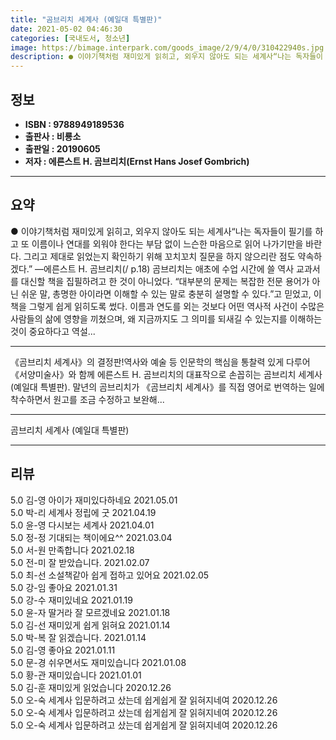 ```yaml
---
title: "곰브리치 세계사 (예일대 특별판)"
date: 2021-05-02 04:46:30
categories: [국내도서, 청소년]
image: https://bimage.interpark.com/goods_image/2/9/4/0/310422940s.jpg
description: ● 이야기책처럼 재미있게 읽히고, 외우지 않아도 되는 세계사“나는 독자들이 필기를 하고 또 이름이나 연대를 외워야 한다는 부담 없이 느슨한 마음으로 읽어 나가기만을 바란다. 그리고 제대로 읽었는지 확인하기 위해 꼬치꼬치 질문을 하지 않으리란 점도 약속하겠다.” ―에른스트 H. 곰브리치
---
```


## **정보**

- **ISBN : 9788949189536**
- **출판사 : 비룡소**
- **출판일 : 20190605**
- **저자 : 에른스트 H. 곰브리치(Ernst Hans Josef Gombrich)**

------



## **요약**

●  이야기책처럼 재미있게 읽히고, 외우지 않아도 되는 세계사“나는 독자들이 필기를 하고 또 이름이나 연대를 외워야 한다는 부담 없이 느슨한 마음으로 읽어 나가기만을 바란다. 그리고 제대로 읽었는지 확인하기 위해 꼬치꼬치 질문을 하지 않으리란 점도 약속하겠다.” ―에른스트 H. 곰브리치(/ p.18) 곰브리치는 애초에 수업 시간에 쓸 역사 교과서를 대신할 책을 집필하려고 한 것이 아니었다. “대부분의 문제는 복잡한 전문 용어가 아닌 쉬운 말, 총명한 아이라면 이해할 수 있는 말로 충분히 설명할 수 있다.”고 믿었고, 이 책을 그렇게 쉽게 읽히도록 썼다. 이름과 연도를 외는 것보다 어떤 역사적 사건이 수많은 사람들의 삶에 영향을 끼쳤으며, 왜 지금까지도 그 의미를 되새길 수 있는지를 이해하는 것이 중요하다고 역설...

------

《곰브리치 세계사》의 결정판!역사와 예술 등 인문학의 핵심을 통찰력 있게 다루어 《서양미술사》와 함께 에른스트 H. 곰브리치의 대표작으로 손꼽히는 곰브리치 세계사(예일대 특별판). 말년의 곰브리치가 《곰브리치 세계사》를 직접 영어로 번역하는 일에 착수하면서 원고를 조금 수정하고 보완해... 

------


곰브리치 세계사 (예일대 특별판) 

------


## **리뷰** 

5.0 김-영 아이가 재미있다하네요 2021.05.01 <br/>5.0 박-리 세계사 정립에 굿 2021.04.19 <br/>5.0 윤-영 다시보는 세계사 2021.04.01 <br/>5.0 정-정 기대되는 책이에요^^ 2021.03.04 <br/>5.0 서-원 만족합니다 2021.02.18 <br/>5.0 전-미 잘 받았습니다. 2021.02.07 <br/>5.0 최-선 소설책같아 쉽게 접하고 있어요 2021.02.05 <br/>5.0 강-임 좋아요  2021.01.31 <br/>5.0 강-수 재미있네요 2021.01.19 <br/>5.0 윤-자 딸거라 잘 모르겠네요 2021.01.18 <br/>5.0 김-선 재미있게 쉽게 읽혀요 2021.01.14 <br/>5.0 박-복 잘 읽겠습니다. 2021.01.14 <br/>5.0 김-영 좋아요 2021.01.11 <br/>5.0 문-경 쉬우면서도 재미있습니다 2021.01.08 <br/>5.0 황-관 재미있습니다 2021.01.01 <br/>5.0 김-훈 재미있게 읽었습니다  2020.12.26 <br/>5.0 오-숙 세계사 입문하려고 샀는데 쉽게쉽게 잘 읽혀지네여 2020.12.26 <br/>5.0 오-숙 세계사 입문하려고 샀는데 쉽게쉽게 잘 읽혀지네여 2020.12.26 <br/>5.0 오-숙 세계사 입문하려고 샀는데 쉽게쉽게 잘 읽혀지네여 2020.12.26 <br/>